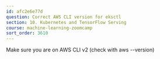 ```yaml
---
id: afc2e6e77d
question: Correct AWS CLI version for eksctl
section: 10. Kubernetes and TensorFlow Serving
course: machine-learning-zoomcamp
sort_order: 3610
---
```


Make sure you are on AWS CLI v2 (check with aws --version)

